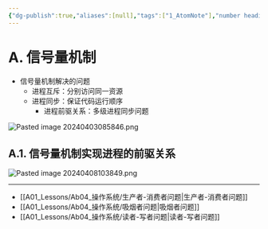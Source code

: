 ```yaml
---
{"dg-publish":true,"aliases":[null],"tags":["1_AtomNote"],"number headings":"auto, first-level 1, max 6, A.1.","Created-Date":"2024-04-03 08:55:33","Modified-Date":"2024-04-18 11:53:21","permalink":"/A01_Lessons/Ab04_操作系统/信号量机制/","dgPassFrontmatter":true}
---
```




# A. 信号量机制

- 信号量机制解决的问题
	- 进程互斥：分别访问同一资源
	- 进程同步：保证代码运行顺序
		- 进程前驱关系：多级进程同步问题

![Pasted image 20240403085846.png](/img/user/Z02_ObFiles/Attachments/Pasted%20image%2020240403085846.png)




## A.1. 信号量机制实现进程的前驱关系

![Pasted image 20240408103849.png](/img/user/Z02_ObFiles/Attachments/Pasted%20image%2020240408103849.png)






---

- [[A01_Lessons/Ab04_操作系统/生产者-消费者问题\|生产者-消费者问题]]
- [[A01_Lessons/Ab04_操作系统/吸烟者问题\|吸烟者问题]]
- [[A01_Lessons/Ab04_操作系统/读者-写者问题\|读者-写者问题]]
